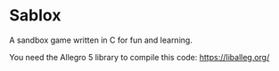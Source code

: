 # Sablox
A sandbox game written in C for fun and learning.

You need the Allegro 5 library to compile this code:
https://liballeg.org/